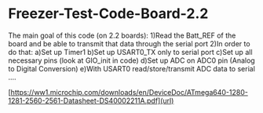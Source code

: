 # Freezer-Test-Code-Board-2.2

The main goal of this code (on 2.2 boards):
	1)Read the Batt_REF of the board and be able to transmit that data through the serial port
 	2)In order to do that:
  		a)Set up Timer1
		b)Set up USART0_TX only to serial port
		c)Set up all necessary pins (look at GIO_init in code)
  		d)Set up ADC on ADC0 pin (Analog to Digital Conversion)
		e)With USART0 read/store/transmit ADC data to serial
  		....

[https://ww1.microchip.com/downloads/en/DeviceDoc/ATmega640-1280-1281-2560-2561-Datasheet-DS40002211A.pdf](url)

